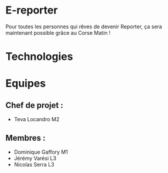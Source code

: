 # E-reporter

Pour toutes les personnes qui rêves de devenir Reporter, ça sera maintenant possible grâce au Corse Matin !

# Technologies

# Equipes
## Chef de projet : 
- Teva Locandro M2
## Membres : 
- Dominique Gaffory M1
- Jérémy Varési L3
- Nicolas Serra L3

